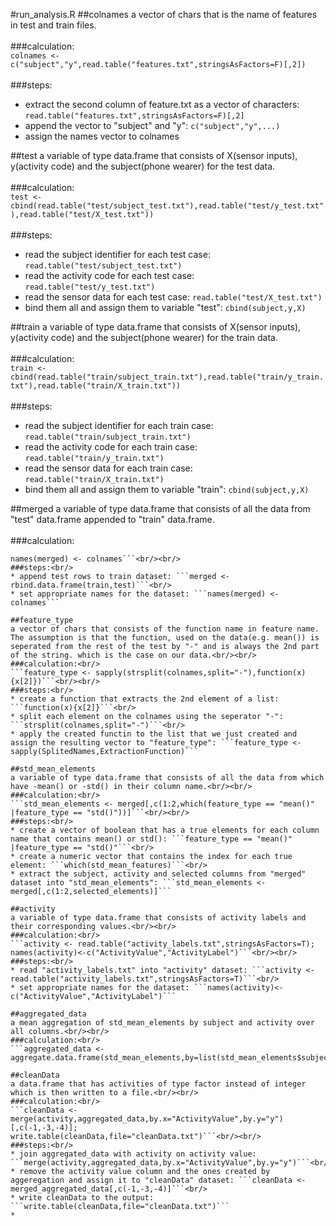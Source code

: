 #run_analysis.R
##colnames
a vector of chars that is the name of features in test and train files.<br/><br/>
###calculation:<br/>
```colnames <- c("subject","y",read.table("features.txt",stringsAsFactors=F)[,2])```<br/><br/>
###steps:<br/>
* extract the second column of feature.txt as a vector of characters: ```read.table("features.txt",stringsAsFactors=F)[,2]```<br/>
* append the vector to "subject" and "y": ```c("subject","y",...)```<br/>
* assign the names vector to colnames<br/>

##test
a variable of type data.frame that consists of X(sensor inputs), y(activity code) and the subject(phone wearer) for the test data.<br/><br/>
###calculation:<br/>
```test <- cbind(read.table("test/subject_test.txt"),read.table("test/y_test.txt"),read.table("test/X_test.txt"))```<br/><br/>
###steps:<br/>
* read the subject identifier for each test case: ```read.table("test/subject_test.txt")```<br/>
* read the activity code for each test case: ```read.table("test/y_test.txt")```<br/>
* read the sensor data for each test case: ```read.table("test/X_test.txt")```<br/>
* bind them all and assign them to variable "test": ```cbind(subject,y,X)```

##train
a variable of type data.frame that consists of X(sensor inputs), y(activity code) and the subject(phone wearer) for the train data.<br/><br/>
###calculation:<br/>
```train <- cbind(read.table("train/subject_train.txt"),read.table("train/y_train.txt"),read.table("train/X_train.txt"))```<br/><br/>
###steps:<br/>
* read the subject identifier for each train case: ```read.table("train/subject_train.txt")```<br/>
* read the activity code for each train case: ```read.table("train/y_train.txt")```<br/>
* read the sensor data for each train case: ```read.table("train/X_train.txt")```<br/>
* bind them all and assign them to variable "train": ```cbind(subject,y,X)```

##merged
a variable of type data.frame that consists of all the data from "test" data.frame appended to "train" data.frame.<br/><br/>
###calculation:<br/>
```merged <- rbind.data.frame(train,test);
names(merged) <- colnames```<br/><br/>
###steps:<br/>
* append test rows to train dataset: ```merged <- rbind.data.frame(train,test)```<br/>
* set appropriate names for the dataset: ```names(merged) <- colnames```

##feature_type
a vector of chars that consists of the function name in feature name.
The assumption is that the function, used on the data(e.g. mean()) is seperated from the rest of the test by "-" and is always the 2nd part of the string. which is the case on our data.<br/><br/>
###calculation:<br/>
```feature_type <- sapply(strsplit(colnames,split="-"),function(x){x[2]})```<br/><br/>
###steps:<br/>
* create a function that extracts the 2nd element of a list: ```function(x){x[2]}```<br/>
* split each element on the colnames using the seperator "-": ```strsplit(colnames,split="-")```<br/>
* apply the created functin to the list that we just created and assign the resulting vector to "feature_type": ```feature_type <- sapply(SplitedNames,ExtractionFunction)```
 
##std_mean_elements
a variable of type data.frame that consists of all the data from which have -mean() or -std() in their column name.<br/><br/>
###calculation:<br/>
```std_mean_elements <- merged[,c(1:2,which(feature_type == "mean()" |feature_type == "std()"))]```<br/><br/>
###steps:<br/>
* create a vector of boolean that has a true elements for each column name that contains mean() or std(): ```feature_type == "mean()" |feature_type == "std()"```<br/>
* create a numeric vector that contains the index for each true element: ```which(std_mean_features)```<br/>
* extract the subject, activity and selected columns from "merged" dataset into "std_mean_elements": ```std_mean_elements <- merged[,c(1:2,selected_elements)]```

##activity
a variable of type data.frame that consists of activity labels and their corresponding values.<br/><br/>
###calculation:<br/>
```activity <- read.table("activity_labels.txt",stringsAsFactors=T);
names(activity)<-c("ActivityValue","ActivityLabel")```<br/><br/>
###steps:<br/>
* read "activity_labels.txt" into "activity" dataset: ```activity <- read.table("activity_labels.txt",stringsAsFactors=T)```<br/>
* set appropriate names for the dataset: ```names(activity)<-c("ActivityValue","ActivityLabel")```

##aggregated_data
a mean aggregation of std_mean_elements by subject and activity over all columns.<br/><br/>
###calculation:<br/>
```aggregated_data <- aggregate.data.frame(std_mean_elements,by=list(std_mean_elements$subject,std_mean_elements$y),FUN=mean)```

##cleanData
a data.frame that has activities of type factor instead of integer which is then written to a file.<br/><br/>
###calculation:<br/>
```cleanData <- merge(activity,aggregated_data,by.x="ActivityValue",by.y="y")[,c(-1,-3,-4)];
write.table(cleanData,file="cleanData.txt")```<br/><br/>
###steps:<br/>
* join aggregated_data with activity on activity value: ```merge(activity,aggregated_data,by.x="ActivityValue",by.y="y")```<br/>
* remove the activity value column and the ones created by aggeregation and assign it to "cleanData" dataset: ```cleanData <- merged_aggregated_data[,c(-1,-3,-4)]```<br/>
* write cleanData to the output: ```write.table(cleanData,file="cleanData.txt")```
* 
